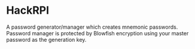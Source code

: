 # HackRPI

A password generator/manager which creates mnemonic passwords. Password manager is protected by Blowfish encryption using your master password as the generation key.
